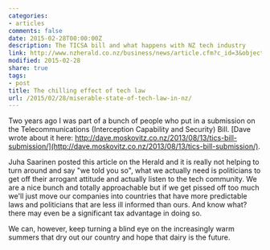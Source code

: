 ```yaml
---
categories:
- articles
comments: false
date: 2015-02-28T00:00:00Z
description: The TICSA bill and what happens with NZ tech industry
link: http://www.nzherald.co.nz/business/news/article.cfm?c_id=3&objectid=11409067
modified: 2015-02-28
share: true
tags:
- post
title: The chilling effect of tech law
url: /2015/02/28/miserable-state-of-tech-law-in-nz/
---
```


Two years ago I was part of a bunch of people who put in a submission on
the Telecommunications (Interception Capability and Security) Bill. [Dave
wrote about it here: http://dave.moskovitz.co.nz/2013/08/13/tics-bill-submission/](http://dave.moskovitz.co.nz/2013/08/13/tics-bill-submission/).

Juha Saarinen posted this article on the Herald and it is really not
helping to turn around and say "we told you so", what we actually need
is politicians to get off their arrogant attitude and actually listen to
the tech community. We are a nice bunch and totally approachable but if
we get pissed off too much we'll just move our companies into countries
that have more predictable laws and politicians that are less
ill informed than ours. And know what? there may even be a significant
tax advantage in doing so.

We can, however, keep turning a blind eye on the increasingly warm
summers that dry out our country and hope that dairy is the future.
